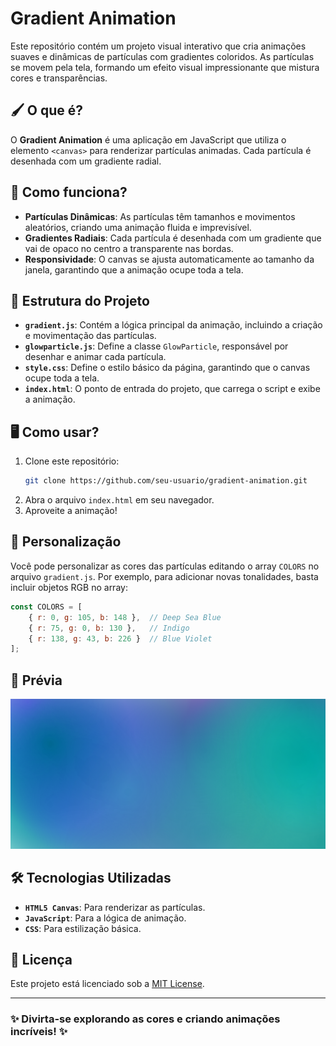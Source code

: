 # Gradient Animation

Este repositório contém um projeto visual interativo que cria animações suaves e dinâmicas de partículas com gradientes coloridos. As partículas se movem pela tela, formando um efeito visual impressionante que mistura cores e transparências.

## 🖌️ O que é?

O **Gradient Animation** é uma aplicação em JavaScript que utiliza o elemento `<canvas>` para renderizar partículas animadas. Cada partícula é desenhada com um gradiente radial.

## 🚀 Como funciona?

- **Partículas Dinâmicas**: As partículas têm tamanhos e movimentos aleatórios, criando uma animação fluida e imprevisível.
- **Gradientes Radiais**: Cada partícula é desenhada com um gradiente que vai de opaco no centro a transparente nas bordas.
- **Responsividade**: O canvas se ajusta automaticamente ao tamanho da janela, garantindo que a animação ocupe toda a tela.

## 📂 Estrutura do Projeto

- **`gradient.js`**: Contém a lógica principal da animação, incluindo a criação e movimentação das partículas.
- **`glowparticle.js`**: Define a classe `GlowParticle`, responsável por desenhar e animar cada partícula.
- **`style.css`**: Define o estilo básico da página, garantindo que o canvas ocupe toda a tela.
- **`index.html`**: O ponto de entrada do projeto, que carrega o script e exibe a animação.

## 🖥️ Como usar?

1. Clone este repositório:
   ```bash
   git clone https://github.com/seu-usuario/gradient-animation.git
2. Abra o arquivo `index.html` em seu navegador.
3. Aproveite a animação!

## 🎨 Personalização

Você pode personalizar as cores das partículas editando o array `COLORS` no arquivo `gradient.js`.
Por exemplo, para adicionar novas tonalidades, basta incluir objetos RGB no array:
```javascript
const COLORS = [
    { r: 0, g: 105, b: 148 },  // Deep Sea Blue
    { r: 75, g: 0, b: 130 },   // Indigo
    { r: 138, g: 43, b: 226 }  // Blue Violet
];
```
## 📸 Prévia
<img alt="Gradient Animation Preview" src="previa.png">

## 🛠️ Tecnologias Utilizadas
- **`HTML5 Canvas`**: Para renderizar as partículas.
- **`JavaScript`**: Para a lógica de animação.
- **`CSS`**: Para estilização básica.

## 📜 Licença

Este projeto está licenciado sob a [MIT License](LICENSE).

---
### **✨ Divirta-se explorando as cores e criando animações incríveis! ✨**
